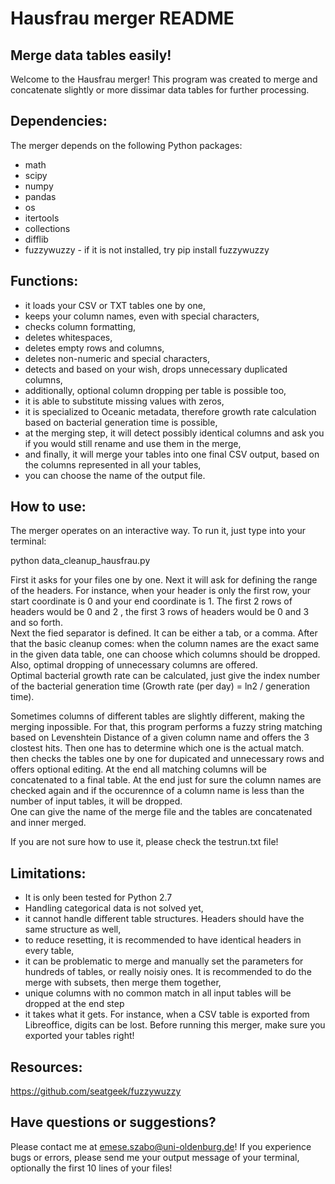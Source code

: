 # Hausfrau merger README
## Merge data tables easily!
Welcome to the Hausfrau merger! This program was created to merge and concatenate slightly or more dissimar data tables for further processing.

## Dependencies:
The merger depends on the following Python packages:
* math
* scipy
* numpy
* pandas
* os
* itertools
* collections
* difflib
* fuzzywuzzy - if it is not installed, try pip install fuzzywuzzy
## Functions:
* it loads your CSV or TXT tables one by one,
* keeps your column names, even with special characters,
* checks column formatting,
* deletes whitespaces,
* deletes empty rows and columns,
* deletes non-numeric and special characters,
* detects and based on your wish, drops unnecessary duplicated columns,
* additionally, optional column dropping per table is possible too,
* it is able to substitute missing values with zeros,
* it is specialized to Oceanic metadata, therefore growth rate calculation based on bacterial generation time is possible,
* at the merging step, it will detect possibly identical columns and ask you if you would still rename and use them in the merge,
* and finally, it will merge your tables into one final CSV output, based on the columns represented in all your tables,
* you can choose the name of the output file.


## How to use:
The merger operates on an interactive way. To run it, just type into your terminal:

python data_cleanup_hausfrau.py

First it asks for your files one by one. Next it will ask for defining the range of the headers. For instance, when your header is only the first row, your start coordinate is 0 and your end coordinate is 1. The first 2 rows of headers would be 0 and 2 , the first 3 rows of headers would be 0 and 3  and so forth.  
Next the fied separator is defined. It can be either a tab, or a comma. After that the basic cleanup comes: when the column names are the exact same in the given data table, one can choose which columns should be dropped. Also, optimal dropping of unnecessary columns are offered.  
Optimal bacterial growth rate can be calculated, just give the index number of the bacterial generation time (Growth rate (per day) = ln2 / generation time).  

Sometimes columns of different tables are slightly different, making the merging inpossible. For that, this program performs a fuzzy string matching based on  Levenshtein Distance of a given column name and offers the 3 clostest hits. Then one has to determine which one is the actual match.  
then checks the tables one by one for dupicated and unnecessary rows and offers optional editing. At the end all matching columns will be concatenated to a final table. At the end just for sure the column names are checked again and if the occurennce of a column name is less than the number of input tables, it will be dropped.  
One can give the name of the merge file and the tables are concatenated and inner merged.

If you are not sure how to use it, please check the testrun.txt file!
## Limitations:
 * It is only been tested for Python 2.7
 * Handling categorical data is not solved yet,
 * it cannot handle different table structures. Headers should have the same structure as well,
 * to reduce resetting, it is recommended to have identical headers in every table,
 * it can be problematic to merge and manually set the parameters for hundreds of tables, or really noisiy ones. It is recommended to do the merge with subsets, then merge them together,
 * unique columns with no common match in all input tables will be dropped at the end step
 * it takes what it gets. For instance, when a CSV table is exported from Libreoffice, digits can be lost. Before running this merger, make sure you exported your tables right!
 
## Resources:

https://github.com/seatgeek/fuzzywuzzy

## Have questions or suggestions?
Please contact me at emese.szabo@uni-oldenburg.de!
If you experience bugs or errors, please send me your output message of your terminal, optionally the first 10 lines of your files!
